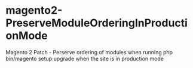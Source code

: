 # magento2-PreserveModuleOrderingInProductionMode
Magento 2 Patch - Perserve ordering of modules when running php bin/magento setup:upgrade when the site is in production mode
